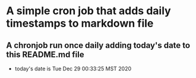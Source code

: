 A simple cron job that adds daily timestamps to markdown file
============================================================
## A chronjob run once daily adding today's date to this README.md file
* today's date is Tue Dec 29 00:33:25 MST 2020
